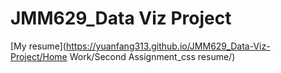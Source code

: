 # JMM629_Data Viz Project

[My resume](https://yuanfang313.github.io/JMM629_Data-Viz-Project/Home Work/Second Assignment_css resume/)
